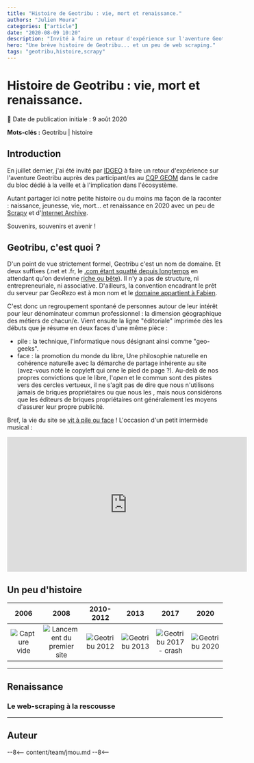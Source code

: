 ```yaml
---
title: "Histoire de Geotribu : vie, mort et renaissance."
authors: "Julien Moura"
categories: ["article"]
date: "2020-08-09 10:20"
description: "Invité à faire un retour d'expérience sur l'aventure Geotribu, voici une petite histoire du site : naissance, jeunesse, vie, mort... et renaissance en 2020 grâce à Scrapy et l'Internet Archive. Souvenirs, souvenirs et avenir !"
hero: "Une brève histoire de Geotribu... et un peu de web scraping."
tags: "geotribu,histoire,scrapy"
---
```


# Histoire de Geotribu : vie, mort et renaissance.

:calendar: Date de publication initiale : 9 août 2020

**Mots-clés :** Geotribu | histoire

## Introduction

En juillet dernier, j'ai été invité par [IDGEO](https://www.idgeo.fr/) à faire un retour d'expérience sur l'aventure Geotribu auprès des participant/es au [CQP GEOM](https://www.idgeo.fr/formation/cqp-geom-geomaticien-developpeur-dapplications-spatiales/) dans le cadre du bloc dédié à la veille et à l'implication dans l'écosystème.

Autant partager ici notre petite histoire ou du moins ma façon de la raconter : naissance, jeunesse, vie, mort... et renaissance en 2020 avec un peu de [Scrapy] et d'[Internet Archive].

Souvenirs, souvenirs et avenir !

## Geotribu, c'est quoi ?

D'un point de vue strictement formel, Geotribu c'est un nom de domaine. Et deux suffixes (.net et .fr, le [.com étant squatté depuis longtemps](https://www.whois.com/whois/geotribu.com) en attendant qu'on devienne [riche ou bête](https://www.hugedomains.com/domain_profile.cfm?d=Geotribu&e=com)). Il n'y a pas de structure, ni entrepreneuriale, ni associative. D'ailleurs, la convention encadrant le prêt du serveur par GeoRezo est à mon nom et le [domaine appartient à Fabien](https://www.whois.com/whois/geotribu.net).

C'est donc un regroupement spontané de personnes autour de leur intérêt pour leur dénominateur commun professionnel : la dimension géographique des métiers de chacun/e. Vient ensuite la ligne "éditoriale" imprimée dès les débuts que je résume en deux faces d'une même pièce :

- pile : la technique, l'informatique nous désignant ainsi comme "geo-geeks".
- face : la promotion du monde du libre, Une philosophie naturelle en cohérence naturelle avec la démarche de partage inhérente au site (avez-vous noté le copyleft qui orne le pied de page ?). Au-delà de nos propres convictions que le libre, l'_open_ et le commun sont des pistes vers des cercles vertueux, il ne s'agit pas de dire que nous n'utilisons jamais de briques propriétaires ou que nous les , mais nous considérons que les éditeurs de briques propriétaires ont généralement les moyens d'assurer leur propre publicité.

Bref, la vie du site se [vit à pile ou face](https://fr.wikipedia.org/wiki/Pile_ou_face_(chanson)) ! L'occasion d'un petit intermède musical :

<iframe width="560" height="315" src="https://www.youtube.com/embed/-l70OKXjg98" frameborder="0" allow="accelerometer; autoplay; encrypted-media; gyroscope; picture-in-picture" allowfullscreen></iframe>

## Un peu d'histoire



| 2006 | 2008 | 2010-2012 | 2013 | 2017 | 2020 |
| :--: | :--: | :--: | :--: | :--: | :--: |
| ![Capture vide](https://gurumed-oxn8moh.netdna-ssl.com/wp-content/uploads/2020/02/terre-sans-eau-1-20_thumb.jpg "Geotribu s'appelait alors Catalogue SIG - Pas de capture") | ![Lancement du premier site](https://cdn.geotribu.fr/img/articles-blog-rdp/geotribu/history/web_timemachine_geotribu_2008.png "Lancement du premier site") | ![Geotribu 2012](https://cdn.geotribu.fr/img/articles-blog-rdp/geotribu/history/web_timemachine_geotribu_2012.png "Le coeur du site : articles et tutoriaux") | ![Geotribu 2013](https://cdn.geotribu.fr/img/articles-blog-rdp/geotribu/history/web_timemachine_geotribu_2013.png "La belle époque : aspect collaboratif central et revues de presse hebdomadaires") | ![Geotribu 2017 - crash](https://cdn.geotribu.fr/img/articles-blog-rdp/geotribu/history/web_timemachine_geotribu_2017.png "Geotribu = Apache default page") | ![Geotribu 2020](https://cdn.geotribu.fr/img/articles-blog-rdp/geotribu/history/geotribu_2020-07-23.png "Le site statique de la renaissance") |

----

## Renaissance

### Le web-scraping à la rescousse


----

## Auteur

--8<--
content/team/jmou.md
--8<--

<!-- Hyperlinks reference -->
[Scrapy]: https://scrapy.org/
[internet Archive]: https://archive.org
